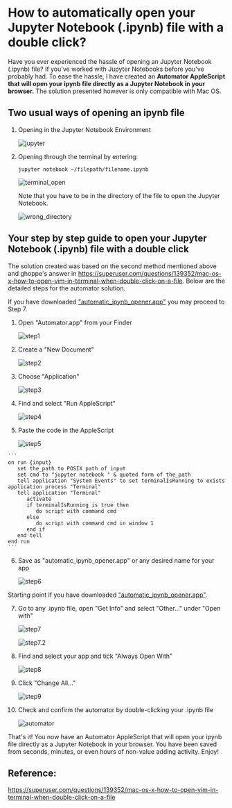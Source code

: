 # How to automatically open your Jupyter Notebook (.ipynb) file with a double click?
Have you ever experienced the hassle of opening an Jupyter Notebook (.ipynb) file? If you've worked with Jupyter Notebooks before you've probably had. To ease the hassle, I have created an **Automator AppleScript that will open your ipynb file directly as a Jupyter Notebook in your browser.** The solution presented however is only compatible with Mac OS.


## Two usual ways of opening an ipynb file
  1. Opening in the Jupyter Notebook Environment
  
      ![jupyter](visuals/jupyter.gif "jupyter")

  2. Opening through the terminal by entering:
      
      ```jupyter notebook ~/filepath/filename.ipynb```
      
      ![terminal_open](visuals/terminal_open.gif "terminal_open")

     Note that you have to be in the directory of the file to open the Jupyter Notebook.
     
      ![wrong_directory](visuals/wrong_directory.gif "wrong_directory")

## Your step by step guide to open your Jupyter Notebook (.ipynb) file with a double click
The solution created was based on the second method mentioned above and ghoppe's answer in https://superuser.com/questions/139352/mac-os-x-how-to-open-vim-in-terminal-when-double-click-on-a-file. Below are the detailed steps for the automator solution. 

If you have downloaded ["automatic_ipynb_opener.app"](https://github.com/vanarloeyu/Jupyter-Notebook-Double-Click/tree/master/automatic_ipynb_opener.app) you may proceed to Step 7.

  1. Open "Automator.app" from your Finder
  
      ![step1](visuals/step1.png "step1")
      
  2. Create a "New Document"
  
      ![step2](visuals/step2.png "step2")
      
  3. Choose "Application"
  
      ![step3](visuals/step3.png "step3")

  4. Find and select "Run AppleScript"
  
      ![step4](visuals/step4.png "step4")

  5. Paste the code in the AppleScript
  
      ![step5](visuals/step5.png "step5")

    ```
    on run {input}
       set the_path to POSIX path of input
       set cmd to "jupyter notebook " & quoted form of the_path
       tell application "System Events" to set terminalIsRunning to exists application process "Terminal"
       tell application "Terminal"
          activate
          if terminalIsRunning is true then
             do script with command cmd
          else
             do script with command cmd in window 1
          end if
       end tell
    end run
    ```

  6. Save as "automatic_ipynb_opener.app" or any desired name for your app
  
      ![step6](visuals/step6.png "step6")

Starting point if you have downloaded ["automatic_ipynb_opener.app"](https://github.com/vanarloeyu/Jupyter-Notebook-Double-Click/tree/master/automatic_ipynb_opener.app).

  7. Go to any .ipynb file, open "Get Info" and select "Other..." under "Open with"
  
      ![step7](visuals/step7.png "step7")
      
      ![step7.2](visuals/step7.2.png "step7.2")

  8. Find and select your app and tick "Always Open With"
  
      ![step8](visuals/step8.png "step8")

  9. Click "Change All..."
  
      ![step9](visuals/step9.png "step9")

  10. Check and confirm the automator by double-clicking your .ipynb file
  
      ![automator](visuals/automator.gif "automator")

That's it! You now have an Automator AppleScript that will open your ipynb file directly as a Jupyter Notebook in your browser. You have been saved from seconds, minutes, or even hours of non-value adding activity. Enjoy!

## Reference: 

https://superuser.com/questions/139352/mac-os-x-how-to-open-vim-in-terminal-when-double-click-on-a-file

